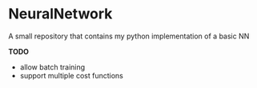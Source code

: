 # NeuralNetwork
A small repository that contains my python implementation of a basic NN


**TODO** 

- allow batch training
- support multiple cost functions

